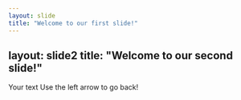 ```yaml
---
layout: slide
title: "Welcome to our first slide!"
---
```

layout: slide2
title: "Welcome to our second slide!"
---
Your text
Use the left arrow to go back!
